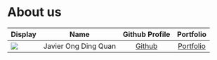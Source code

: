 # About us

Display |         Name         |           Github Profile            | Portfolio 
--------|:--------------------:|:-----------------------------------:|:---------:
![](https://via.placeholder.com/100.png?text=Photo) | Javier Ong Ding Quan | [Github](https://github.com/jeyvia) | [Portfolio](docs/team/javierongdingquan.md)
